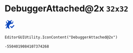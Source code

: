 # DebuggerAttached@2x `32x32`
<img src="/img/DebuggerAttached@2x.png" width=32 height=32>

``` CSharp
EditorGUIUtility.IconContent("DebuggerAttached@2x")
```
```
-5504019084107374268
```
